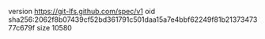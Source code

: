 version https://git-lfs.github.com/spec/v1
oid sha256:2062f8b07439cf52bd361791c501daa15a7e4bbf62249f81b2137347377c679f
size 10580
